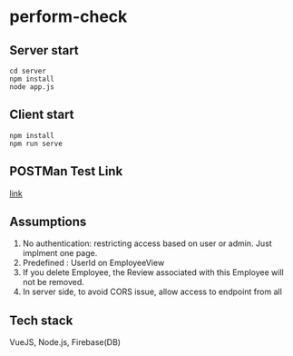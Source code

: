 # perform-check

## Server start
```
cd server
npm install
node app.js
```

## Client start
```
npm install
npm run serve
```

## POSTMan Test Link
[link](https://www.getpostman.com/collections/8757926d110b3084c50b)

## Assumptions
1. No authentication: restricting access based on user or admin. Just implment one page.
2. Predefined : UserId on EmployeeView
3. If you delete Employee, the Review associated with this Employee will not be removed.
4. In server side, to avoid CORS issue, allow access to endpoint from all

## Tech stack
VueJS, Node.js, Firebase(DB)

